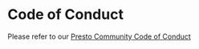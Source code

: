 # Code of Conduct
Please refer to our [Presto Community Code of Conduct](https://github.com/prestodb/tsc/blob/master/CODE_OF_CONDUCT.md)